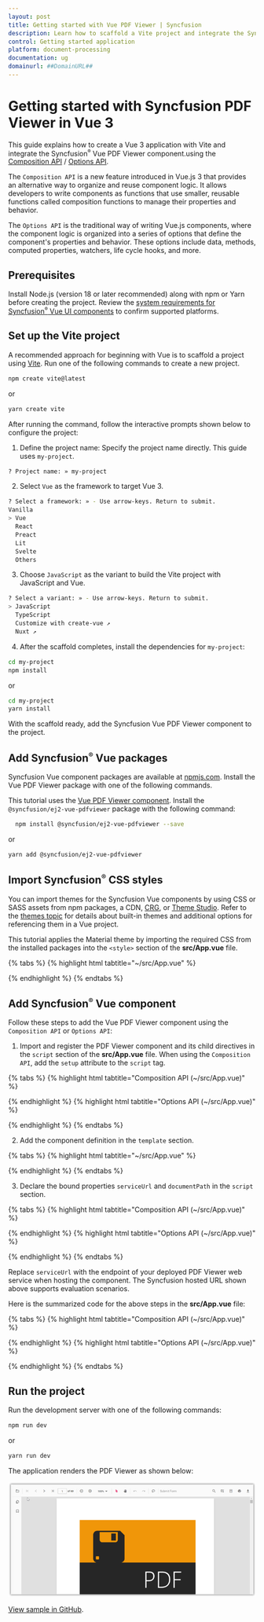 ```yaml
---
layout: post
title: Getting started with Vue PDF Viewer | Syncfusion
description: Learn how to scaffold a Vite project and integrate the Syncfusion Vue PDF Viewer using the Composition or Options API.
control: Getting started application
platform: document-processing
documentation: ug
domainurl: ##DomainURL##
---
```


# Getting started with Syncfusion PDF Viewer in Vue 3

This guide explains how to create a Vue 3 application with Vite and integrate the Syncfusion<sup style="font-size:70%">&reg;</sup> Vue PDF Viewer component.using the [Composition API](https://vuejs.org/guide/introduction.html#composition-api) / [Options API](https://vuejs.org/guide/introduction.html#options-api).

The `Composition API` is a new feature introduced in Vue.js 3 that provides an alternative way to organize and reuse component logic. It allows developers to write components as functions that use smaller, reusable functions called composition functions to manage their properties and behavior.

The `Options API` is the traditional way of writing Vue.js components, where the component logic is organized into a series of options that define the component's properties and behavior. These options include data, methods, computed properties, watchers, life cycle hooks, and more.


## Prerequisites

Install Node.js (version 18 or later recommended) along with npm or Yarn before creating the project. Review the [system requirements for Syncfusion<sup style="font-size:70%">&reg;</sup> Vue UI components](https://ej2.syncfusion.com/vue/documentation/system-requirements) to confirm supported platforms.

## Set up the Vite project

A recommended approach for beginning with Vue is to scaffold a project using [Vite](https://vitejs.dev/). Run one of the following commands to create a new project.

```bash
npm create vite@latest
```

or

```bash
yarn create vite
```

After running the command, follow the interactive prompts shown below to configure the project:

1. Define the project name: Specify the project name directly. This guide uses `my-project`.

```bash
? Project name: » my-project
```

2. Select `Vue` as the framework to target Vue 3.

```bash
? Select a framework: » - Use arrow-keys. Return to submit.
Vanilla
> Vue
  React
  Preact
  Lit
  Svelte
  Others
```

3. Choose `JavaScript` as the variant to build the Vite project with JavaScript and Vue.

```bash
? Select a variant: » - Use arrow-keys. Return to submit.
> JavaScript
  TypeScript
  Customize with create-vue ↗
  Nuxt ↗
```

4. After the scaffold completes, install the dependencies for `my-project`:

```bash
cd my-project
npm install
```

or

```bash
cd my-project
yarn install
```

With the scaffold ready, add the Syncfusion Vue PDF Viewer component to the project.

## Add Syncfusion<sup style="font-size:70%">&reg;</sup> Vue packages

Syncfusion Vue component packages are available at [npmjs.com](https://www.npmjs.com/package/@syncfusion/ej2-vue-pdfviewer). Install the Vue PDF Viewer package with one of the following commands.

This tutorial uses the [Vue PDF Viewer component](https://www.syncfusion.com/pdf-viewer-sdk). Install the `@syncfusion/ej2-vue-pdfviewer` package with the following command:

```bash
  npm install @syncfusion/ej2-vue-pdfviewer --save
```

or

```bash
yarn add @syncfusion/ej2-vue-pdfviewer
```

## Import Syncfusion<sup style="font-size:70%">&reg;</sup> CSS styles

You can import themes for the Syncfusion Vue components by using CSS or SASS assets from npm packages, a CDN, [CRG](https://ej2.syncfusion.com/javascript/documentation/common/custom-resource-generator), or [Theme Studio](https://ej2.syncfusion.com/vue/documentation/appearance/theme-studio). Refer to the [themes topic](https://ej2.syncfusion.com/vue/documentation/appearance/theme) for details about built-in themes and additional options for referencing them in a Vue project.

This tutorial applies the Material theme by importing the required CSS from the installed packages into the `<style>` section of the **src/App.vue** file.

{% tabs %}
{% highlight html tabtitle="~/src/App.vue" %}

<style>
  @import '../node_modules/@syncfusion/ej2-base/styles/material.css';
  @import '../node_modules/@syncfusion/ej2-buttons/styles/material.css';
  @import '../node_modules/@syncfusion/ej2-dropdowns/styles/material.css';
  @import '../node_modules/@syncfusion/ej2-inputs/styles/material.css';
  @import '../node_modules/@syncfusion/ej2-navigations/styles/material.css';
  @import '../node_modules/@syncfusion/ej2-popups/styles/material.css';
  @import '../node_modules/@syncfusion/ej2-splitbuttons/styles/material.css';
  @import '../node_modules/@syncfusion/ej2-lists/styles/material.css';
  @import '../node_modules/@syncfusion/ej2-pdfviewer/styles/material.css';
</style>

{% endhighlight %}
{% endtabs %}

## Add Syncfusion<sup style="font-size:70%">&reg;</sup> Vue component

Follow these steps to add the Vue PDF Viewer component using the `Composition API` or `Options API`:

1. Import and register the PDF Viewer component and its child directives in the `script` section of the **src/App.vue** file. When using the `Composition API`, add the `setup` attribute to the `script` tag.

{% tabs %}
{% highlight html tabtitle="Composition API (~/src/App.vue)" %}

<script setup>
import { PdfViewerComponent as EjsPdfviewer, Toolbar, Magnification, Navigation, LinkAnnotation,
         BookmarkView, ThumbnailView, Print, TextSelection, TextSearch,
         Annotation, FormDesigner, FormFields } from '@syncfusion/ej2-vue-pdfviewer';
</script>

{% endhighlight %}
{% highlight html tabtitle="Options API (~/src/App.vue)" %}

<script>
import { PdfViewerComponent, Toolbar, Magnification, Navigation, LinkAnnotation,
         BookmarkView,ThumbnailView, Print,TextSelection, TextSearch,
         Annotation, FormDesigner, FormFields } from '@syncfusion/ej2-vue-pdfviewer';

}
</script>

{% endhighlight %}
{% endtabs %}

2. Add the component definition in the `template` section.

{% tabs %}
{% highlight html tabtitle="~/src/App.vue" %}

<template>
  <div id="app">
    <ejs-pdfviewer
      id="pdfViewer"
      :serviceUrl="serviceUrl"
      :documentPath="documentPath"
          :style="{ height: '800px', width: '1200px' }">
    </ejs-pdfviewer>
  </div>
</template>

{% endhighlight %}
{% endtabs %}

3. Declare the bound properties `serviceUrl` and `documentPath` in the `script` section.

{% tabs %}
{% highlight html tabtitle="Composition API (~/src/App.vue)" %}

<script setup>

import { provide } from 'vue';
import { PdfViewerComponent as EjsPdfviewer, Toolbar, Magnification, Navigation, LinkAnnotation, BookmarkView,
         ThumbnailView, Print, TextSelection, TextSearch, Annotation, FormDesigner, FormFields } from '@syncfusion/ej2-vue-pdfviewer';

const serviceUrl = 'https://document.syncfusion.com/web-services/pdf-viewer/api/pdfviewer';
const documentPath = 'https://cdn.syncfusion.com/content/pdf/pdf-succinctly.pdf';
const pdfViewer = null;

provide('PdfViewer', [ Toolbar, Magnification, Navigation, LinkAnnotation, BookmarkView, ThumbnailView,
                       Print, TextSelection, TextSearch, Annotation, FormDesigner, FormFields]);
</script>

{% endhighlight %}
{% highlight html tabtitle="Options API (~/src/App.vue)" %}

<script>

import { PdfViewerComponent, Toolbar, Magnification, Navigation, LinkAnnotation,
         BookmarkView,ThumbnailView, Print,TextSelection, TextSearch,
         Annotation, FormDesigner, FormFields } from '@syncfusion/ej2-vue-pdfviewer';

  export default {

  name: 'App',

  components: {
    "ejs-pdfviewer": PdfViewerComponent
  },

    data () {
      return {
        serviceUrl:"https://document.syncfusion.com/web-services/pdf-viewer/api/pdfviewer",
        documentPath:"https://cdn.syncfusion.com/content/pdf/pdf-succinctly.pdf"
      };
    },

    provide: {
      PdfViewer: [ Toolbar, Magnification, Navigation, LinkAnnotation, BookmarkView, ThumbnailView,
                   Print, TextSelection, TextSearch, Annotation, FormDesigner, FormFields ]}
}

</script>

{% endhighlight %}
{% endtabs %}

Replace `serviceUrl` with the endpoint of your deployed PDF Viewer web service when hosting the component. The Syncfusion hosted URL shown above supports evaluation scenarios.

Here is the summarized code for the above steps in the **src/App.vue** file:

{% tabs %}
{% highlight html tabtitle="Composition API (~/src/App.vue)" %}

<template>
  <ejs-pdfviewer
    ref="pdfViewer"
    :serviceUrl="serviceUrl"
    :documentPath="documentPath"
    :style="{ height: '800px', width: '1200px' }">
  </ejs-pdfviewer>
</template>

<script setup>

import { provide } from 'vue';
import { PdfViewerComponent as EjsPdfviewer, Toolbar, Magnification, Navigation, LinkAnnotation, BookmarkView,
  ThumbnailView, Print, TextSelection, TextSearch, Annotation, FormDesigner, FormFields } from '@syncfusion/ej2-vue-pdfviewer';

const serviceUrl = 'https://document.syncfusion.com/web-services/pdf-viewer/api/pdfviewer';
const documentPath = 'https://cdn.syncfusion.com/content/pdf/pdf-succinctly.pdf';
const pdfViewer = null;

provide('PdfViewer', [ Toolbar, Magnification, Navigation, LinkAnnotation, BookmarkView, ThumbnailView,
                       Print, TextSelection, TextSearch, Annotation, FormDesigner, FormFields]);
</script>

<style>

  @import '../node_modules/@syncfusion/ej2-base/styles/material.css';
  @import '../node_modules/@syncfusion/ej2-buttons/styles/material.css';
  @import '../node_modules/@syncfusion/ej2-dropdowns/styles/material.css';
  @import '../node_modules/@syncfusion/ej2-inputs/styles/material.css';
  @import '../node_modules/@syncfusion/ej2-navigations/styles/material.css';
  @import '../node_modules/@syncfusion/ej2-popups/styles/material.css';
  @import '../node_modules/@syncfusion/ej2-splitbuttons/styles/material.css';
  @import '../node_modules/@syncfusion/ej2-lists/styles/material.css';
  @import '../node_modules/@syncfusion/ej2-pdfviewer/styles/material.css';

</style>

{% endhighlight %}
{% highlight html tabtitle="Options API (~/src/App.vue)" %}

<template>
  <ejs-pdfviewer
    id="pdfViewer"
    :serviceUrl="serviceUrl"
    :documentPath="documentPath"
    :style="{ height: '800px', width: '1200px' }">
  </ejs-pdfviewer>
</template>

<script>
  import { PdfViewerComponent, Toolbar, Magnification, Navigation, LinkAnnotation, BookmarkView,
           ThumbnailView, Print, TextSelection, TextSearch, Annotation, FormDesigner, FormFields } from '@syncfusion/ej2-vue-pdfviewer';

  export default {
    name: 'App',

    components: {
      "ejs-pdfviewer": PdfViewerComponent
    },

    data() {
      return {
        serviceUrl: "https://document.syncfusion.com/web-services/pdf-viewer/api/pdfviewer",
        documentPath: "https://cdn.syncfusion.com/content/pdf/pdf-succinctly.pdf"
      };
    },
    provide: {
      PdfViewer: [ Toolbar, Magnification, Navigation, LinkAnnotation, BookmarkView, ThumbnailView,
                   Print, TextSelection, TextSearch, Annotation, FormDesigner, FormFields ]
    }
  }
</script>

<style>
  @import '../node_modules/@syncfusion/ej2-base/styles/material.css';
  @import '../node_modules/@syncfusion/ej2-buttons/styles/material.css';
  @import '../node_modules/@syncfusion/ej2-dropdowns/styles/material.css';
  @import '../node_modules/@syncfusion/ej2-inputs/styles/material.css';
  @import '../node_modules/@syncfusion/ej2-navigations/styles/material.css';
  @import '../node_modules/@syncfusion/ej2-popups/styles/material.css';
  @import '../node_modules/@syncfusion/ej2-splitbuttons/styles/material.css';
  @import '../node_modules/@syncfusion/ej2-lists/styles/material.css';
  @import '../node_modules/@syncfusion/ej2-pdfviewer/styles/material.css';
</style>

{% endhighlight %}
{% endtabs %}

## Run the project

Run the development server with one of the following commands:

```bash
npm run dev
```

or

```bash
yarn run dev
```

The application renders the PDF Viewer as shown below:

![Syncfusion Vue PDF Viewer running in a Vite app](./images/Vue3-pdf-viewer-demo.png)

[View sample in GitHub](https://github.com/SyncfusionExamples/vue-pdf-viewer-examples/tree/master/Getting%20Started%20Vue-3%20-%20Standalone).

